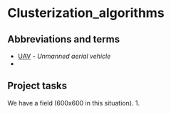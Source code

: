 # Clusterization_algorithms

## Abbreviations and terms

- [UAV](https://en.wikipedia.org/wiki/Unmanned_aerial_vehicle) - *Unmanned aerial vehicle*
-  

## Project tasks

 We have a field (600x600 in this situation).
 1. 
